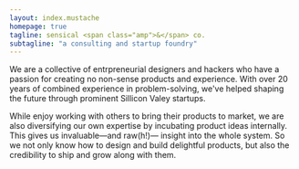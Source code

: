 ```yaml
---
layout: index.mustache
homepage: true
tagline: sensical <span class="amp">&</span> co.
subtagline: "a consulting and startup foundry"
---
```


We are a collective of entrpreneurial designers and hackers who have a passion for creating no non-sense products and experience. With over 20 years of combined experience in problem-solving, we've helped shaping the future through prominent Sillicon Valey startups.

While enjoy working with others to bring their products to market, we are also diversifying our own expertise by incubating product ideas internally. This gives us invaluable—and raw(h!)— insight into the whole system. So we not only know how to design and build delightful products, but also the credibility to ship and grow along with them.
